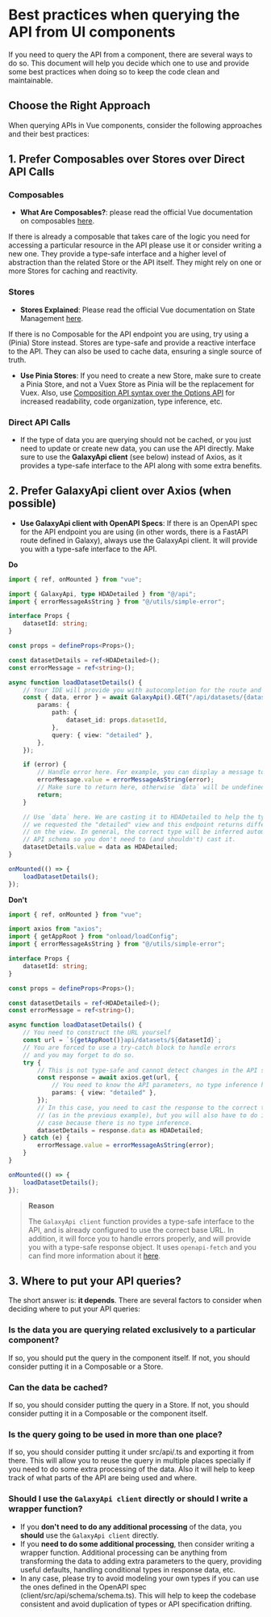# Best practices when querying the API from UI components

If you need to query the API from a component, there are several ways to do so. This document will help you decide which one to use and provide some best practices when doing so to keep the code clean and maintainable.

## Choose the Right Approach

When querying APIs in Vue components, consider the following approaches and their best practices:

## 1. Prefer Composables over Stores over Direct API Calls

### Composables

-   **What Are Composables?**: please read the official Vue documentation on composables [here](https://vuejs.org/guide/reusability/composables.html).

If there is already a composable that takes care of the logic you need for accessing a particular resource in the API please use it or consider writing a new one. They provide a type-safe interface and a higher level of abstraction than the related Store or the API itself. They might rely on one or more Stores for caching and reactivity.

### Stores

-   **Stores Explained**: Please read the official Vue documentation on State Management [here](https://vuejs.org/guide/scaling-up/state-management.html).

If there is no Composable for the API endpoint you are using, try using a (Pinia) Store instead. Stores are type-safe and provide a reactive interface to the API. They can also be used to cache data, ensuring a single source of truth.

-   **Use Pinia Stores**: If you need to create a new Store, make sure to create a Pinia Store, and not a Vuex Store as Pinia will be the replacement for Vuex. Also, use [Composition API syntax over the Options API](https://vuejs.org/guide/extras/composition-api-faq.html) for increased readability, code organization, type inference, etc.

### Direct API Calls

-   If the type of data you are querying should not be cached, or you just need to update or create new data, you can use the API directly. Make sure to use the **GalaxyApi client** (see below) instead of Axios, as it provides a type-safe interface to the API along with some extra benefits.

## 2. Prefer **GalaxyApi client** over Axios (when possible)

-   **Use **GalaxyApi client** with OpenAPI Specs**: If there is an OpenAPI spec for the API endpoint you are using (in other words, there is a FastAPI route defined in Galaxy), always use the GalaxyApi client. It will provide you with a type-safe interface to the API.

**Do**

```ts
import { ref, onMounted } from "vue";

import { GalaxyApi, type HDADetailed } from "@/api";
import { errorMessageAsString } from "@/utils/simple-error";

interface Props {
    datasetId: string;
}

const props = defineProps<Props>();

const datasetDetails = ref<HDADetailed>();
const errorMessage = ref<string>();

async function loadDatasetDetails() {
    // Your IDE will provide you with autocompletion for the route and all the parameters
    const { data, error } = await GalaxyApi().GET("/api/datasets/{dataset_id}", {
        params: {
            path: {
                dataset_id: props.datasetId,
            },
            query: { view: "detailed" },
        },
    });

    if (error) {
        // Handle error here. For example, you can display a message to the user.
        errorMessage.value = errorMessageAsString(error);
        // Make sure to return here, otherwise `data` will be undefined
        return;
    }

    // Use `data` here. We are casting it to HDADetailed to help the type inference because
    // we requested the "detailed" view and this endpoint returns different types depending
    // on the view. In general, the correct type will be inferred automatically using the
    // API schema so you don't need to (and shouldn't) cast it.
    datasetDetails.value = data as HDADetailed;
}

onMounted(() => {
    loadDatasetDetails();
});
```

**Don't**

```ts
import { ref, onMounted } from "vue";

import axios from "axios";
import { getAppRoot } from "onload/loadConfig";
import { errorMessageAsString } from "@/utils/simple-error";

interface Props {
    datasetId: string;
}

const props = defineProps<Props>();

const datasetDetails = ref<HDADetailed>();
const errorMessage = ref<string>();

async function loadDatasetDetails() {
    // You need to construct the URL yourself
    const url = `${getAppRoot()}api/datasets/${datasetId}`;
    // You are forced to use a try-catch block to handle errors
    // and you may forget to do so.
    try {
        // This is not type-safe and cannot detect changes in the API schema.
        const response = await axios.get(url, {
            // You need to know the API parameters, no type inference here.
            params: { view: "detailed" },
        });
        // In this case, you need to cast the response to the correct type
        // (as in the previous example), but you will also have to do it in the general
        // case because there is no type inference.
        datasetDetails = response.data as HDADetailed;
    } catch (e) {
        errorMessage.value = errorMessageAsString(error);
    }
}

onMounted(() => {
    loadDatasetDetails();
});
```

> **Reason**
>
> The `GalaxyApi client` function provides a type-safe interface to the API, and is already configured to use the correct base URL. In addition, it will force you to handle errors properly, and will provide you with a type-safe response object. It uses `openapi-fetch` and you can find more information about it [here](https://openapi-ts.dev/openapi-fetch/).

## 3. Where to put your API queries?

The short answer is: **it depends**. There are several factors to consider when deciding where to put your API queries:

### Is the data you are querying related exclusively to a particular component?

If so, you should put the query in the component itself. If not, you should consider putting it in a Composable or a Store.

### Can the data be cached?

If so, you should consider putting the query in a Store. If not, you should consider putting it in a Composable or the component itself.

### Is the query going to be used in more than one place?

If so, you should consider putting it under src/api/<resource>.ts and exporting it from there. This will allow you to reuse the query in multiple places specially if you need to do some extra processing of the data. Also it will help to keep track of what parts of the API are being used and where.

### Should I use the `GalaxyApi client` directly or should I write a wrapper function?

-   If you **don't need to do any additional processing** of the data, you **should** use the `GalaxyApi client` directly.
-   If you **need to do some additional processing**, then consider writing a wrapper function. Additional processing can be anything from transforming the data to adding extra parameters to the query, providing useful defaults, handling conditional types in response data, etc.
-   In any case, please try to avoid modeling your own types if you can use the ones defined in the OpenAPI spec (client/src/api/schema/schema.ts). This will help to keep the codebase consistent and avoid duplication of types or API specification drifting.
